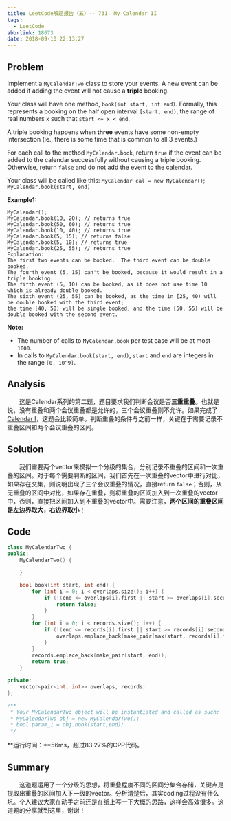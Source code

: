 ```yaml
---
title: LeetCode解题报告（五）-- 731. My Calendar II
tags:
  - LeetCode
abbrlink: 18673
date: 2018-09-10 22:13:27
---
```

## Problem
Implement a `MyCalendarTwo` class to store your events. A new event can be added if adding the event will not cause a **triple** booking.

Your class will have one method, `book(int start, int end)`. Formally, this represents a booking on the half open interval `[start, end)`, the range of real numbers `x` such that `start <= x < end`.

A triple booking happens when **three** events have some non-empty intersection (ie., there is some time that is common to all 3 events.)

For each call to the method `MyCalendar.book`, return `true` if the event can be added to the calendar successfully without causing a triple booking. Otherwise, return `false` and do not add the event to the calendar.

Your class will be called like this: `MyCalendar cal = new MyCalendar()`; `MyCalendar.book(start, end)`
<!-- more -->

**Example1:**
```
MyCalendar();
MyCalendar.book(10, 20); // returns true
MyCalendar.book(50, 60); // returns true
MyCalendar.book(10, 40); // returns true
MyCalendar.book(5, 15); // returns false
MyCalendar.book(5, 10); // returns true
MyCalendar.book(25, 55); // returns true
Explanation:
The first two events can be booked.  The third event can be double booked.
The fourth event (5, 15) can't be booked, because it would result in a triple booking.
The fifth event (5, 10) can be booked, as it does not use time 10 which is already double booked.
The sixth event (25, 55) can be booked, as the time in [25, 40) will be double booked with the third event;
the time [40, 50) will be single booked, and the time [50, 55) will be double booked with the second event.
```

**Note:**
  + The number of calls to `MyCalendar.book` per test case will be at most `1000`.
  + In calls to `MyCalendar.book(start, end)`, `start` and `end` are integers in the range `[0, 10^9]`.



## Analysis
&emsp;&emsp;这是Calendar系列的第二题，题目要求我们判断会议是否**三重重叠**。也就是说，没有重叠和两个会议重叠都是允许的，三个会议重叠则不允许。如果完成了[Calendar Ⅰ](http://leungyukshing.cn/archives/LeetCode%E8%A7%A3%E9%A2%98%E6%8A%A5%E5%91%8A%EF%BC%88%E5%9B%9B%EF%BC%89--%20729.%20My%20Calendar%20I.html)，这题会比较简单。判断重叠的条件与之前一样，关键在于需要记录不重叠区间和两个会议重叠的区间。

## Solution
&emsp;&emsp;我们需要两个vector来模拟一个分级的集合，分别记录不重叠的区间和一次重叠的区间。对于每个需要判断的区间，我们首先在一次重叠的vector中进行对比，如果存在交集，则说明出现了三个会议重叠的情况，直接return `false`；否则，从无重叠的区间中对比，如果存在重叠，则将重叠的区间加入到一次重叠的vector中，否则，直接把区间加入到不重叠的vector中。需要注意，**两个区间的重叠区间是左边界取大，右边界取小**！

## Code
```C++
class MyCalendarTwo {
public:
    MyCalendarTwo() {

    }

    bool book(int start, int end) {
        for (int i = 0; i < overlaps.size(); i++) {
            if (!(end <= overlaps[i].first || start >= overlaps[i].second)) {
                return false;
            }
        }
        for (int i = 0; i < records.size(); i++) {
            if (!(end <= records[i].first || start >= records[i].second)) {
                overlaps.emplace_back(make_pair(max(start, records[i].first), min(end, records[i].second)));
            }
        }
        records.emplace_back(make_pair(start, end));
        return true;
    }

private:
    vector<pair<int, int>> overlaps, records;
};

/**
 * Your MyCalendarTwo object will be instantiated and called as such:
 * MyCalendarTwo obj = new MyCalendarTwo();
 * bool param_1 = obj.book(start,end);
 */
```
**运行时间：**56ms，超过83.27%的CPP代码。

## Summary
&emsp;&emsp;这道题运用了一个分级的思想，将重叠程度不同的区间分集合存储，关键点是提取出重叠的区间加入下一级的vector。分析清楚后，其实coding过程没有什么坑。个人建议大家在动手之前还是在纸上写一下大概的思路，这样会高效很多。这道题的分享就到这里，谢谢！

